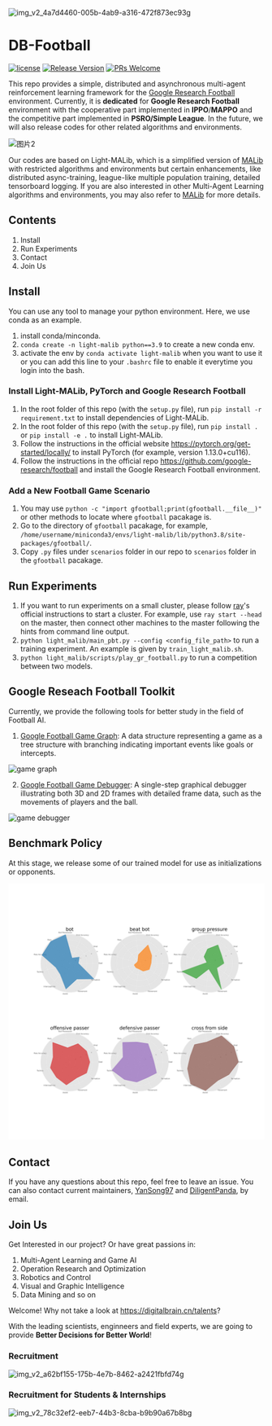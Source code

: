 
![img_v2_4a7d4460-005b-4ab9-a316-472f873ec93g](https://user-images.githubusercontent.com/25078430/201826696-dea2fd8c-c643-4d93-813f-a2179ab4e779.png)

# DB-Football

[![license](https://img.shields.io/badge/license-MIT-blue.svg?style=flat)](./LICENSE)
[![Release Version](https://img.shields.io/badge/release-0.1.0-red.svg)]()
[![PRs Welcome](https://img.shields.io/badge/PRs-welcome-brightgreen.svg)]()

This repo provides a simple, distributed and asynchronous multi-agent reinforcement learning framework for the [Google Research Football](https://github.com/google-research/football) environment. Currently, it is **dedicated** for **Google Research Football** environment with the cooperative part implemented in **IPPO**/**MAPPO** and the competitive part implemented in **PSRO/Simple League**. In the future, we will also release codes for other related algorithms and environments.

![图片2](https://user-images.githubusercontent.com/25078430/201863924-37af4012-4c96-4482-aaf8-818ac351320b.png)

Our codes are based on Light-MALib, which is a simplified version of [MALib](https://github.com/sjtu-marl/malib) with restricted algorithms and environments but certain enhancements, like distributed async-training, league-like multiple population training, detailed tensorboard logging. If you are also interested in other Multi-Agent Learning algorithms and environments, you may also refer to [MALib](https://github.com/sjtu-marl/malib) for more details.

## Contents
1. Install
2. Run Experiments
3. Contact
4. Join Us

## Install
You can use any tool to manage your python environment. Here, we use conda as an example.
1. install conda/minconda.
2. `conda create -n light-malib python==3.9` to create a new conda env.
3. activate the env by `conda activate light-malib` when you want to use it or you can add this line to your `.bashrc` file to enable it everytime you login into the bash.

### Install Light-MALib, PyTorch and Google Research Football
1. In the root folder of this repo (with the `setup.py` file), run `pip install -r requirement.txt` to install dependencies of Light-MALib.
2. In the root folder of this repo (with the `setup.py` file), run `pip install .` or `pip install -e .` to install Light-MALib.
3. Follow the instructions in the official website https://pytorch.org/get-started/locally/ to install PyTorch (for example, version 1.13.0+cu116).
4. Follow the instructions in the official repo https://github.com/google-research/football and install the Google Research Football environment.

### Add a New Football Game Scenario
1. You may use `python -c "import gfootball;print(gfootball.__file__)"` or other methods to locate where `gfootball` pacakage is. 
2. Go to the directory of `gfootball` pacakage, for example, `/home/username/miniconda3/envs/light-malib/lib/python3.8/site-packages/gfootball/`.
3. Copy `.py` files under `scenarios` folder in our repo to `scenarios` folder in the `gfootball` pacakage.

## Run Experiments
1. If you want to run experiments on a small cluster, please follow [ray](https://docs.ray.io/en/latest/ray-core/starting-ray.html)'s official instructions to start a cluster. For example, use `ray start --head` on the master, then connect other machines to the master following the hints from command line output.
2. `python light_malib/main_pbt.py --config <config_file_path>` to run a training experiment. An example is given by `train_light_malib.sh`.
3. `python light_malib/scripts/play_gr_football.py` to run a competition between two models. 

## Google Reseach Football Toolkit
Currently, we provide the following tools for better study in the field of Football AI.
1. [Google Football Game Graph](light_malib/envs/gr_football/game_graph/): A data structure representing a game as a tree structure with branching indicating important events like goals or intercepts.

![game graph](https://user-images.githubusercontent.com/25078430/201862832-82b09ddc-1e50-4dcc-b804-c6d24c9a9381.png)

2. [Google Football Game Debugger](light_malib/envs/gr_football/debugger/): A single-step graphical debugger illustrating both 3D and 2D frames with detailed frame data, such as the movements of players and the ball.

![game debugger](https://user-images.githubusercontent.com/25078430/201862116-067d23cf-a1d9-4628-bf64-9c8b0b2986d5.png)

## Benchmark Policy
At this stage, we release some of our trained model for use as initializations or opponents.

![policy_radar](imgs/policy_radar.svg)

## Contact
If you have any questions about this repo, feel free to leave an issue. You can also contact current maintainers, [YanSong97](https://github.com/YanSong97) and [DiligentPanda](https://github.com/DiligentPanda), by email.

## Join Us
Get Interested in our project? Or have great passions in:
1. Multi-Agent Learning and Game AI
2. Operation Research and Optimization
3. Robotics and Control
4. Visual and Graphic Intelligence
5. Data Mining and so on

Welcome! Why not take a look at https://digitalbrain.cn/talents?

With the leading scientists, enginneers and field experts, we are going to provide **Better Decisions for Better World**!

### Recruitment

![img_v2_a62bf155-175b-4e7b-8462-a2421fbfd74g](https://user-images.githubusercontent.com/25078430/201830084-ebb731db-9a84-4e37-b6e1-7dbb34bc8fc1.png)

### Recruitment for Students & Internships

![img_v2_78c32ef2-eeb7-44b3-8cba-b9b90a67b8bg](https://user-images.githubusercontent.com/25078430/201830117-5ff5daf0-df66-4eee-bf82-109838d42e17.png)

